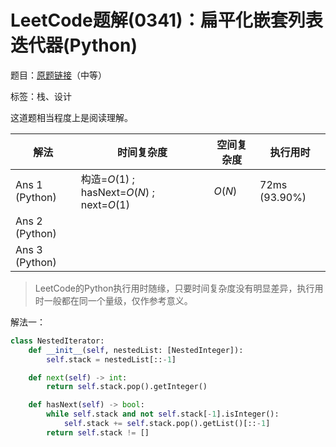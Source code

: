 # LeetCode题解(0341)：扁平化嵌套列表迭代器(Python)

题目：[原题链接](https://leetcode-cn.com/problems/flatten-nested-list-iterator/)（中等）

标签：栈、设计

这道题相当程度上是阅读理解。

| 解法           | 时间复杂度                                 | 空间复杂度 | 执行用时      |
| -------------- | ------------------------------------------ | ---------- | ------------- |
| Ans 1 (Python) | 构造=$O(1)$ ; hasNext=$O(N)$ ; next=$O(1)$ | $O(N)$     | 72ms (93.90%) |
| Ans 2 (Python) |                                            |            |               |
| Ans 3 (Python) |                                            |            |               |

>  LeetCode的Python执行用时随缘，只要时间复杂度没有明显差异，执行用时一般都在同一个量级，仅作参考意义。

解法一：

```python
class NestedIterator:
    def __init__(self, nestedList: [NestedInteger]):
        self.stack = nestedList[::-1]

    def next(self) -> int:
        return self.stack.pop().getInteger()

    def hasNext(self) -> bool:
        while self.stack and not self.stack[-1].isInteger():
            self.stack += self.stack.pop().getList()[::-1]
        return self.stack != []
```
